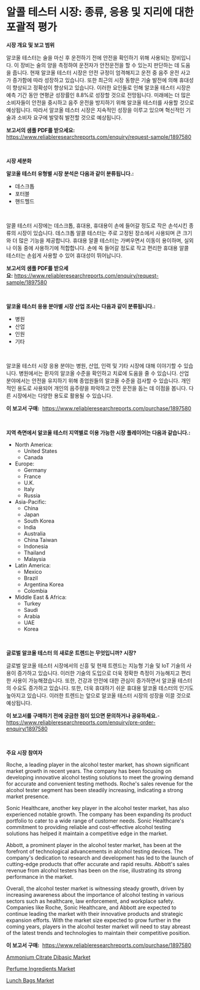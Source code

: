 <p><h1>알콜 테스터 시장: 종류, 응용 및 지리에 대한 포괄적 평가</h1></p><p><strong>시장 개요 및 보고 범위</strong></p>
<p><p>알코올 테스터는 술을 마신 후 운전하기 전에 안전을 확인하기 위해 사용되는 장비입니다. 이 장비는 술의 양을 측정하여 운전자가 안전운전을 할 수 있는지 판단하는 데 도움을 줍니다. 현재 알코올 테스터 시장은 안전 규정이 엄격해지고 운전 중 음주 운전 사고가 증가함에 따라 성장하고 있습니다. 또한 최근의 시장 동향은 기술 발전에 의해 휴대성이 향상되고 정확성이 향상되고 있습니다. 이러한 요인들로 인해 알코올 테스터 시장은 예측 기간 동안 연평균 성장률인 8.8%로 성장할 것으로 전망됩니다. 미래에는 더 많은 소비자들이 안전을 중시하고 음주 운전을 방지하기 위해 알코올 테스터를 사용할 것으로 예상됩니다. 따라서 알코올 테스터 시장은 지속적인 성장을 이루고 있으며 혁신적인 기술과 소비자 요구에 발맞춰 발전할 것으로 예상됩니다.</p></p>
<p><strong>보고서의 샘플 PDF를 받으세요:</strong> <a href="https://www.reliableresearchreports.com/enquiry/request-sample/1897580">https://www.reliableresearchreports.com/enquiry/request-sample/1897580</a></p>
<p>&nbsp;</p>
<p><strong>시장 세분화</strong></p>
<p><strong>알코올 테스터 유형별 시장 분석은 다음과 같이 분류됩니다.:</strong></p>
<p><ul><li>데스크톱</li><li>포터블</li><li>핸드헬드</li></ul></p>
<p>&nbsp;</p>
<p><p>알콜 테스터 시장에는 데스크톱, 휴대용, 휴대용이 손에 들어갈 정도로 작은 손석시킨 종류의 시장이 있습니다. 데스크톱 알콜 테스터는 주로 고정된 장소에서 사용되며 큰 크기와 더 많은 기능을 제공합니다. 휴대용 알콜 테스터는 가벼우면서 이동이 용이하며, 실외나 이동 중에 사용하기에 적합합니다. 손에 쏙 들어갈 정도로 작고 편리한 휴대용 알콜 테스터는 손쉽게 사용할 수 있어 휴대성이 뛰어납니다.</p></p>
<p><strong>보고서의 샘플 PDF를 받으세요:</strong>&nbsp;<a href="https://www.reliableresearchreports.com/enquiry/request-sample/1897580">https://www.reliableresearchreports.com/enquiry/request-sample/1897580</a></p>
<p>&nbsp;</p>
<p><strong> 알코올 테스터 응용 분야별 시장 산업 조사는 다음과 같이 분류됩니다.:</strong></p>
<p><ul><li>병원</li><li>산업</li><li>인원</li><li>기타</li></ul></p>
<p>&nbsp;</p>
<p><p>알코올 테스터 시장 응용 분야는 병원, 산업, 인력 및 기타 시장에 대해 이야기할 수 있습니다. 병원에서는 환자의 알코올 수준을 확인하고 치료에 도움을 줄 수 있습니다. 산업 분야에서는 안전을 유지하기 위해 종업원들의 알코올 수준을 검사할 수 있습니다. 개인적인 용도로 사용되어 개인의 음주량을 파악하고 안전 운전을 돕는 데 이점을 봅니다. 다른 시장에서는 다양한 용도로 활용될 수 있습니다.</p></p>
<p><strong>이 보고서 구매:</strong>&nbsp; <a href="https://www.reliableresearchreports.com/purchase/1897580">https://www.reliableresearchreports.com/purchase/1897580</a></p>
<p>&nbsp;</p>
<p><strong>지역 측면에서 알코올 테스터 지역별로 이용 가능한 시장 플레이어는 다음과 같습니다.:</strong></p>
<p><ul>
    <li>
        North America:
        <ul>
            <li>United States</li>
            <li>Canada</li>
        </ul>
    </li>
    <li>
        Europe:
        <ul>
            <li>Germany</li>
            <li>France</li>
            <li>U.K.</li>
            <li>Italy</li>
            <li>Russia</li>
        </ul>
    </li>
    <li>
        Asia-Pacific:
        <ul>
            <li>China</li>
            <li>Japan</li>
            <li>South Korea</li>
            <li>India</li>
            <li>Australia</li>
            <li>China Taiwan</li>
            <li>Indonesia</li>
            <li>Thailand</li>
            <li>Malaysia</li>
        </ul>
    </li>
    <li>
        Latin America:
        <ul>
            <li>Mexico</li>
            <li>Brazil</li>
            <li>Argentina Korea</li>
            <li>Colombia</li>
        </ul>
    </li>
    <li>
        Middle East & Africa:
        <ul>
            <li>Turkey</li>
            <li>Saudi</li>
            <li>Arabia</li>
            <li>UAE</li>
            <li>Korea</li>
        </ul>
    </li>
    </ul></p>
<p>&nbsp;</p>
<p><strong>글로벌 알코올 테스터 의 새로운 트렌드는 무엇입니까? 시장?</strong></p>
<p><p>글로벌 알코올 테스터 시장에서의 신흥 및 현재 트렌드는 지능형 기술 및 IoT 기술의 사용이 증가하고 있습니다. 이러한 기술의 도입으로 더욱 정확한 측정이 가능해지고 편리한 사용이 가능해졌습니다. 또한, 건강과 안전에 대한 관심이 증가하면서 알코올 테스터의 수요도 증가하고 있습니다. 또한, 더욱 휴대하기 쉬운 휴대용 알코올 테스터의 인기도 높아지고 있습니다. 이러한 트렌드는 앞으로 알코올 테스터 시장의 성장을 이끌 것으로 예상됩니다.</p></p>
<p><strong>이 보고서를 구매하기 전에 궁금한 점이 있으면 문의하거나 공유하세요.</strong>- <a href="https://www.reliableresearchreports.com/enquiry/pre-order-enquiry/1897580">https://www.reliableresearchreports.com/enquiry/pre-order-enquiry/1897580</a></p>
<p>&nbsp;</p>
<p><strong>주요 시장 참여자</strong></p>
<p><p>Roche, a leading player in the alcohol tester market, has shown significant market growth in recent years. The company has been focusing on developing innovative alcohol testing solutions to meet the growing demand for accurate and convenient testing methods. Roche's sales revenue for the alcohol tester segment has been steadily increasing, indicating a strong market presence.</p><p>Sonic Healthcare, another key player in the alcohol tester market, has also experienced notable growth. The company has been expanding its product portfolio to cater to a wide range of customer needs. Sonic Healthcare's commitment to providing reliable and cost-effective alcohol testing solutions has helped it maintain a competitive edge in the market.</p><p>Abbott, a prominent player in the alcohol tester market, has been at the forefront of technological advancements in alcohol testing devices. The company's dedication to research and development has led to the launch of cutting-edge products that offer accurate and rapid results. Abbott's sales revenue from alcohol testers has been on the rise, illustrating its strong performance in the market.</p><p>Overall, the alcohol tester market is witnessing steady growth, driven by increasing awareness about the importance of alcohol testing in various sectors such as healthcare, law enforcement, and workplace safety. Companies like Roche, Sonic Healthcare, and Abbott are expected to continue leading the market with their innovative products and strategic expansion efforts. With the market size expected to grow further in the coming years, players in the alcohol tester market will need to stay abreast of the latest trends and technologies to maintain their competitive position.</p></p>
<p><strong>이 보고서 구매:</strong>&nbsp;&nbsp;<a href="https://www.reliableresearchreports.com/purchase/1897580">https://www.reliableresearchreports.com/purchase/1897580</a></p>
<p><p><a href="https://github.com/Glendatilghmankmgz0rbhwpy/Market-Research-Report-List-1/blob/main/ammonium-citrate-dibasic-market.md">Ammonium Citrate Dibasic Market</a></p><p><a href="https://github.com/juancolorado15/Market-Research-Report-List-1/blob/main/perfume-ingredients-market.md">Perfume Ingredients Market</a></p><p><a href="https://github.com/dx0328/Market-Research-Report-List-1/blob/main/lunch-bags-market.md">Lunch Bags Market</a></p></p>
